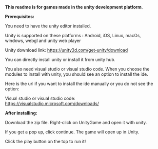**This readme is for games made in the unity development platform.**

**Prerequisites:**

You need to have the unity editor installed. 

Unity is supported on these platforms : Android, iOS, Linux, macOs, windows, webgl and unity web player

Unity download link: https://unity3d.com/get-unity/download  

You can directly install unity or install it from unity hub. 

You also need visual studio or visual studio code. When you choose the modules to install with unity, 
you should see an option to install the ide.

Here is the url if you want to install the ide manually or you do not see the option:

Visual studio or visual studio code: https://visualstudio.microsoft.com/downloads/



**After installing:**

Download the zip file. Right-click on UnityGame and open it with unity. 

If you get a pop up, click continue. The game will open up in Unity. 

Click the play button on the top to run it!
